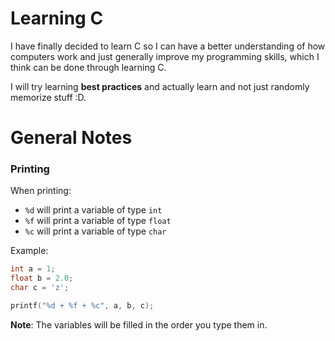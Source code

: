 # Learning C

I have finally decided to learn C so I can have a better understanding of how computers work and just generally improve my
programming skills, which I think can be done through learning C.

I will try learning **best practices** and actually learn and not just randomly memorize stuff :D.

# General Notes

### Printing

When printing:

- `%d` will print a variable of type `int`
- `%f` will print a variable of type `float`
- `%c` will print a variable of type `char`

Example:

```c
int a = 1;
float b = 2.0;
char c = 'z';

printf("%d + %f + %c", a, b, c);
```

**Note**: The variables will be filled in the order you type them in.
